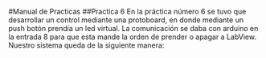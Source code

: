 #Manual de Practicas 
##Practica 6
En la práctica número 6 se tuvo que desarrollar un control mediante una protoboard, en donde mediante un push botón prendía un led virtual. La comunicación se daba con arduino en la entrada 8 para que esta mande la orden de prender o apagar a LabView. Nuestro sistema queda de la siguiente manera:
<img src=""/>
